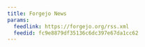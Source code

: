 ```yaml
---
title: Forgejo News
params:
  feedlink: https://forgejo.org/rss.xml
  feedid: fc9e8879df35136c6dc397e67da1cc62
---
```

